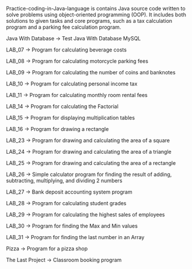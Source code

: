 Practice-coding-in-Java-language is contains Java source code written to solve problems using object-oriented programming (OOP). It includes both solutions to given tasks and core programs, such as a tax calculation program and a parking fee calculation program.

Java With Database -> Test Java With Database MySQL

LAB_07 -> Program for calculating beverage costs

LAB_08 -> Program for calculating motorcycle parking fees

LAB_09 -> Program for calculating the number of coins and banknotes

LAB_10 -> Program for calculating personal income tax

LAB_11 -> Program for calculating monthly room rental fees

LAB_14 -> Program for calculating the Factorial

LAB_15 -> Program for displaying multiplication tables

LAB_16 -> Program for drawing a rectangle

LAB_23 -> Program for drawing and calculating the area of a square

LAB_24 -> Program for drawing and calculating the area of a triangle

LAB_25 -> Program for drawing and calculating the area of a rectangle

LAB_26 -> Simple calculator program for finding the result of adding, subtracting, multiplying, and dividing 2 numbers

LAB_27 -> Bank deposit accounting system program

LAB_28 -> Program for calculating student grades

LAB_29 -> Program for calculating the highest sales of employees

LAB_30 -> Program for finding the Max and Min values

LAB_31 -> Program for finding the last number in an Array

Pizza -> Program for a pizza shop

The Last Project -> Classroom booking program
